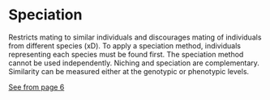 # Speciation
Restricts mating to similar individuals and discourages mating of individuals from different species (xD). To apply a speciation method, individuals representing each species must be found first. The speciation method cannot be used independently. Niching and speciation are complementary. Similarity can be measured either at the genotypic or phenotypic levels.

[See from page 6](https://canvas.bham.ac.uk/courses/27617/files/4947580?module_item_id=865922)
